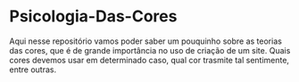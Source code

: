 # Psicologia-Das-Cores
Aqui nesse repositório vamos poder saber um pouquinho sobre as teorias das cores, que é de grande importância no uso de criação de um site. Quais cores devemos usar em determinado caso,  qual cor trasmite tal sentimente, entre outras.
